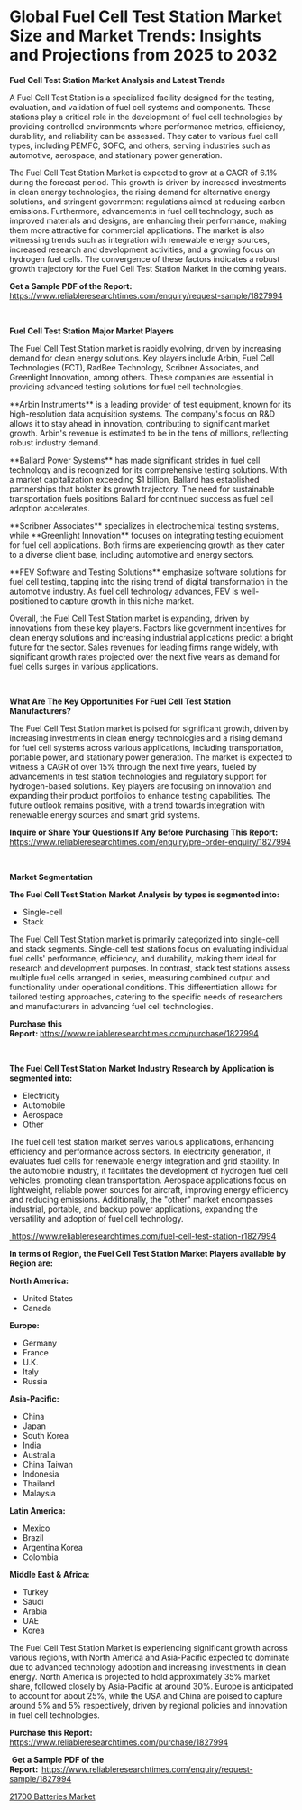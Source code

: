 <p><h1>Global Fuel Cell Test Station Market Size and Market Trends: Insights and Projections from 2025 to 2032</h1></p><p><strong>Fuel Cell Test Station Market Analysis and Latest Trends</strong></p>
<p><p>A Fuel Cell Test Station is a specialized facility designed for the testing, evaluation, and validation of fuel cell systems and components. These stations play a critical role in the development of fuel cell technologies by providing controlled environments where performance metrics, efficiency, durability, and reliability can be assessed. They cater to various fuel cell types, including PEMFC, SOFC, and others, serving industries such as automotive, aerospace, and stationary power generation.</p><p>The Fuel Cell Test Station Market is expected to grow at a CAGR of 6.1% during the forecast period. This growth is driven by increased investments in clean energy technologies, the rising demand for alternative energy solutions, and stringent government regulations aimed at reducing carbon emissions. Furthermore, advancements in fuel cell technology, such as improved materials and designs, are enhancing their performance, making them more attractive for commercial applications. The market is also witnessing trends such as integration with renewable energy sources, increased research and development activities, and a growing focus on hydrogen fuel cells. The convergence of these factors indicates a robust growth trajectory for the Fuel Cell Test Station Market in the coming years.</p></p>
<p><strong>Get a Sample PDF of the Report:&nbsp;</strong> <a href="https://www.reliableresearchtimes.com/enquiry/request-sample/1827994?utm_campaign=2464&utm_medium=2&utm_source=Github&utm_content=ia&utm_term=07042025&utm_id=fuel-cell-test-station">https://www.reliableresearchtimes.com/enquiry/request-sample/1827994</a></p>
<p>&nbsp;</p>
<p><strong>Fuel Cell Test Station Major Market Players</strong></p>
<p><p>The Fuel Cell Test Station market is rapidly evolving, driven by increasing demand for clean energy solutions. Key players include Arbin, Fuel Cell Technologies (FCT), RadBee Technology, Scribner Associates, and Greenlight Innovation, among others. These companies are essential in providing advanced testing solutions for fuel cell technologies.</p><p>**Arbin Instruments** is a leading provider of test equipment, known for its high-resolution data acquisition systems. The company's focus on R&D allows it to stay ahead in innovation, contributing to significant market growth. Arbin's revenue is estimated to be in the tens of millions, reflecting robust industry demand.</p><p>**Ballard Power Systems** has made significant strides in fuel cell technology and is recognized for its comprehensive testing solutions. With a market capitalization exceeding $1 billion, Ballard has established partnerships that bolster its growth trajectory. The need for sustainable transportation fuels positions Ballard for continued success as fuel cell adoption accelerates.</p><p>**Scribner Associates** specializes in electrochemical testing systems, while **Greenlight Innovation** focuses on integrating testing equipment for fuel cell applications. Both firms are experiencing growth as they cater to a diverse client base, including automotive and energy sectors.</p><p>**FEV Software and Testing Solutions** emphasize software solutions for fuel cell testing, tapping into the rising trend of digital transformation in the automotive industry. As fuel cell technology advances, FEV is well-positioned to capture growth in this niche market.</p><p>Overall, the Fuel Cell Test Station market is expanding, driven by innovations from these key players. Factors like government incentives for clean energy solutions and increasing industrial applications predict a bright future for the sector. Sales revenues for leading firms range widely, with significant growth rates projected over the next five years as demand for fuel cells surges in various applications.</p></p>
<p>&nbsp;</p>
<p><strong>What Are The Key Opportunities For Fuel Cell Test Station Manufacturers?</strong></p>
<p><p>The Fuel Cell Test Station market is poised for significant growth, driven by increasing investments in clean energy technologies and a rising demand for fuel cell systems across various applications, including transportation, portable power, and stationary power generation. The market is expected to witness a CAGR of over 15% through the next five years, fueled by advancements in test station technologies and regulatory support for hydrogen-based solutions. Key players are focusing on innovation and expanding their product portfolios to enhance testing capabilities. The future outlook remains positive, with a trend towards integration with renewable energy sources and smart grid systems.</p></p>
<p><strong>Inquire or Share Your Questions If Any Before Purchasing This Report:</strong> <a href="https://www.reliableresearchtimes.com/enquiry/pre-order-enquiry/1827994?utm_campaign=2464&utm_medium=2&utm_source=Github&utm_content=ia&utm_term=07042025&utm_id=fuel-cell-test-station">https://www.reliableresearchtimes.com/enquiry/pre-order-enquiry/1827994</a></p>
<p>&nbsp;</p>
<p><strong>Market Segmentation</strong></p>
<p><strong>The Fuel Cell Test Station Market Analysis by types is segmented into:</strong></p>
<p><ul><li>Single-cell</li><li>Stack</li></ul></p>
<p><p>The Fuel Cell Test Station market is primarily categorized into single-cell and stack segments. Single-cell test stations focus on evaluating individual fuel cells' performance, efficiency, and durability, making them ideal for research and development purposes. In contrast, stack test stations assess multiple fuel cells arranged in series, measuring combined output and functionality under operational conditions. This differentiation allows for tailored testing approaches, catering to the specific needs of researchers and manufacturers in advancing fuel cell technologies.</p></p>
<p><strong>Purchase this Report:&nbsp;</strong><a href="https://www.reliableresearchtimes.com/purchase/1827994?utm_campaign=2464&utm_medium=2&utm_source=Github&utm_content=ia&utm_term=07042025&utm_id=fuel-cell-test-station">https://www.reliableresearchtimes.com/purchase/1827994</a></p>
<p>&nbsp;</p>
<p><strong>The Fuel Cell Test Station Market Industry Research by Application is segmented into:</strong></p>
<p><ul><li>Electricity</li><li>Automobile</li><li>Aerospace</li><li>Other</li></ul></p>
<p><p>The fuel cell test station market serves various applications, enhancing efficiency and performance across sectors. In electricity generation, it evaluates fuel cells for renewable energy integration and grid stability. In the automobile industry, it facilitates the development of hydrogen fuel cell vehicles, promoting clean transportation. Aerospace applications focus on lightweight, reliable power sources for aircraft, improving energy efficiency and reducing emissions. Additionally, the "other" market encompasses industrial, portable, and backup power applications, expanding the versatility and adoption of fuel cell technology.</p></p>
<p><a href="https://www.reliableresearchtimes.com/fuel-cell-test-station-r1827994?utm_campaign=2464&utm_medium=2&utm_source=Github&utm_content=ia&utm_term=07042025&utm_id=fuel-cell-test-station">&nbsp;https://www.reliableresearchtimes.com/fuel-cell-test-station-r1827994</a></p>
<p><strong>In terms of Region, the Fuel Cell Test Station Market Players available by Region are:</strong></p>
<p>
    <p> <strong> North America: </strong>
        <ul>
            <li>United States</li>
            <li>Canada</li>
        </ul>
        </p> 
    <p> <strong> Europe: </strong>
        <ul>
            <li>Germany</li>
            <li>France</li>
            <li>U.K.</li>
            <li>Italy</li>
            <li>Russia</li>
        </ul>
        </p> 
    <p> <strong> Asia-Pacific: </strong>
        <ul>
            <li>China</li>
            <li>Japan</li>
            <li>South Korea</li>
            <li>India</li>
            <li>Australia</li>
            <li>China Taiwan</li>
            <li>Indonesia</li>
            <li>Thailand</li>
            <li>Malaysia</li>
        </ul>
        </p> 
    <p> <strong> Latin America: </strong>
        <ul>
            <li>Mexico</li>
            <li>Brazil</li>
            <li>Argentina Korea</li>
            <li>Colombia</li>
        </ul>
        </p> 
    <p> <strong> Middle East & Africa: </strong>
        <ul>
            <li>Turkey</li>
            <li>Saudi</li>
            <li>Arabia</li>
            <li>UAE</li>
            <li>Korea</li>
        </ul>
    </p>
    </p>
<p><p>The Fuel Cell Test Station Market is experiencing significant growth across various regions, with North America and Asia-Pacific expected to dominate due to advanced technology adoption and increasing investments in clean energy. North America is projected to hold approximately 35% market share, followed closely by Asia-Pacific at around 30%. Europe is anticipated to account for about 25%, while the USA and China are poised to capture around 5% and 5% respectively, driven by regional policies and innovation in fuel cell technologies.</p></p>
<p><strong>Purchase this Report: </strong><a href="https://www.reliableresearchtimes.com/purchase/1827994?utm_campaign=2464&utm_medium=2&utm_source=Github&utm_content=ia&utm_term=07042025&utm_id=fuel-cell-test-station">https://www.reliableresearchtimes.com/purchase/1827994</a></p>
<p>&nbsp;<strong>Get a Sample PDF of the Report:&nbsp;&nbsp;</strong><a href="https://www.reliableresearchtimes.com/enquiry/request-sample/1827994?utm_campaign=2464&utm_medium=2&utm_source=Github&utm_content=ia&utm_term=07042025&utm_id=fuel-cell-test-station">https://www.reliableresearchtimes.com/enquiry/request-sample/1827994</a></p>
<p><strong></strong></p>
<p><p><a href="https://github.com/chungwimbu4/Market-Research-Report-List-1/blob/main/21700-batteries-market.md?utm_campaign=2464&utm_medium=2&utm_source=Github&utm_content=ia&utm_term=07042025&utm_id=fuel-cell-test-station">21700 Batteries Market</a></p></p>